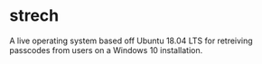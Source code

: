 # strech
A live operating system based off Ubuntu 18.04 LTS for retreiving passcodes from users on a Windows 10 installation.
